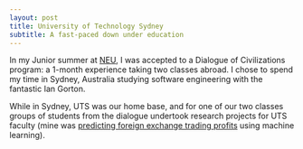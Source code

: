 ```yaml
---
layout: post
title: University of Technology Sydney
subtitle: A fast-paced down under education
---
```

In my Junior summer at <a href="/pages/neu/">NEU</a>, I was accepted to a Dialogue of Civilizations program: a 1-month experience taking two classes abroad. I chose to spend my time in Sydney, Australia studying software engineering with the fantastic Ian Gorton. 

While in Sydney, UTS was our home base, and for one of our two classes groups of students from the dialogue undertook research projects for UTS faculty (mine was <a href="/pages/forex/">predicting foreign exchange trading profits</a> using machine learning). 
